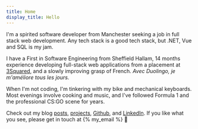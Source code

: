 ```yaml
---
title: Home
display_title: Hello
---
```


I'm a spirited software developer from Manchester seeking a job in full stack
web development. Any tech stack is a good tech stack, but .NET, Vue and SQL is
my jam.

I have a First in Software Engineering from Sheffield Hallam, 14 months
experience developing full-stack web applications from a placement at
[3Squared](https://3squared.com), and a slowly improving grasp of French.
<em title="With Duolingo, I'm getting better every day.">Avec Duolingo, je
m'améliore tous les jours.</em>

When I'm not coding, I'm tinkering with my bike and mechanical keyboards. Most
evenings involve cooking and music, and I've followed Formula 1 and the
professional CS:GO scene for years.

Check out my blog [posts](/posts), [projects](/projects),
[Github](https://github.com/joshsj), and
[LinkedIn](https://uk.linkedin.com/in/joshsjuk). If you like what you see,
please get in touch at {% my_email %} 🙂

